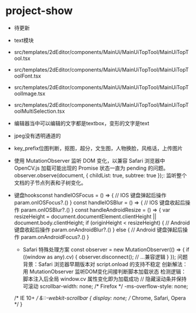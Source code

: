 # project-show
- 待更新
- text模块
- src/templates/2dEditor/components/MainUi/MainUiTopTool/MainUiTopTool.tsx
- src/templates/2dEditor/components/MainUi/MainUiTopTool/MainUiTopToolFont.tsx
- src/templates/2dEditor/components/MainUi/MainUiTopTool/MainUiTopToolImage.tsx
- src/templates/2dEditor/components/MainUi/MainUiTopTool/MainUiTopToolMultiSelection.tsx
- 编辑器当中可以编辑的文字都是textbox，变形的文字是text
- jpeg没有透明通道的
- key_prefix位图判断，抠图，超分，文生图，人物换脸，风格话，上传图片
- 使用 MutationObserver 监听 DOM 变化，以兼容 Safari 浏览器中 OpenCV.js 加载可能出现的 Promise 状态一直为 pending 的问题。
observer.observe(document, { childList: true, subtree: true });: 监听整个文档的子节点列表和子树变化。
- 键盘hooksconst handleIOSFocus = () => {
      // IOS 键盘弹起后操作
      param.onIOSFocus?.()
    }
    const handleIOSBlur = () => {
      // IOS 键盘收起后操作
      param.onIOSBlur?.()
    }
    const handleAndroidResize = () => {
      var resizeHeight = document.documentElement.clientHeight || document.body.clientHeight;
      if (originHeight < resizeHeight) {
        // Android 键盘收起后操作
        param.onAndroidBlur?.()
      } else {
        // Android 键盘弹起后操作
        param.onAndroidFocus?.()
      }
  - Safari 特殊处理方案
const observer = new MutationObserver(() => {
    if ((window as any).cv) {
        observer.disconnect();
        // ...兼容逻辑
    }
});
问题背景：Safari 浏览器早期版本对 script.onload 的支持不稳定
创新解法：
用 MutationObserver 监听DOM变化间接判断脚本加载状态
检测逻辑：
脚本注入后全局 window.cv 属性变化即为加载成功
// 隐藏滚动条并保持可滚动
  scrollbar-width: none;
  /* Firefox */
  -ms-overflow-style: none;

  /* IE 10+ */
  &::-webkit-scrollbar {
    display: none;
    /* Chrome, Safari, Opera */
  }
